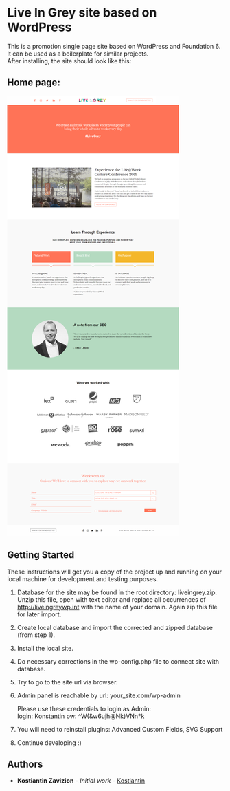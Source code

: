 # Live In Grey site based on WordPress

This is a promotion single page site based on WordPress and Foundation 6. It can be used as a boilerplate for similar projects.  
After installing, the site should look like this:  
## Home page:  
  ![home page](https://github.com/Kostiantin/liveingrey/blob/master/public/img/screenshots/LiveInTheGrey_1.png)  


## Getting Started

These instructions will get you a copy of the project up and running on your local machine for development and testing purposes.

1) Database for the site may be found in the root directory: liveingrey.zip. Unzip this file, open with text editor and replace all occurrences of http://liveingreywp.int with the name of your domain. Again zip this file for later import.

2) Create local database and import the corrected and zipped database (from step 1).

3) Install the local site.

4) Do necessary corrections in the wp-config.php file to connect site with database.
     
5) Try to go to the site url via browser.  

6) Admin panel is reachable by url: your_site.com/wp-admin  

   Please use these credentials to login as Admin:  
     login: Konstantin
     pw: ^W(&w6ujh@Nk)VNn*k 
  
7) You will need to reinstall plugins: Advanced Custom Fields, SVG Support

8) Continue developing :)
   
## Authors

* **Kostiantin Zavizion** - *Initial work* - [Kostiantin](https://github.com/Kostiantin)
